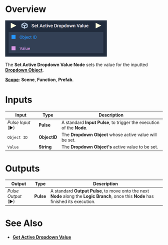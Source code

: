 # Overview

![The Set Active Dropdown Value Node.](../../../.gitbook/assets/setactivedropdownvalue.png)

The **Set Active Dropdown Value Node** sets the value for the inputted [**Dropdown Object**](../../../objects-and-types/scene2d-objects/gui/dropdown.md).

[**Scope**](../../overview.md#scopes): **Scene**, **Function**, **Prefab**.

# Inputs

|Input|Type|Description|
|---|---|---|
|*Pulse Input* (►)|**Pulse**|A standard **Input Pulse**, to trigger the execution of the **Node**.|
|`Object ID`|**ObjectID**|The **Dropdown Object** whose active value will be set.|
|`Value`|**String**|The **Dropdown Object's** active value to be set.|

# Outputs

|Output|Type|Description|
|---|---|---|
|*Pulse Output* (►)|**Pulse**|A standard **Output Pulse**, to move onto the next **Node** along the **Logic Branch**, once this **Node** has finished its execution.|

# See Also

* [**Get Active Dropdown Value**](get-active-dropdown-value.md)

